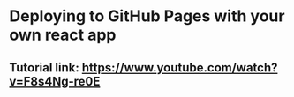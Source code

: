 # Deploying to GitHub Pages with your own react app

## Tutorial link: https://www.youtube.com/watch?v=F8s4Ng-re0E

